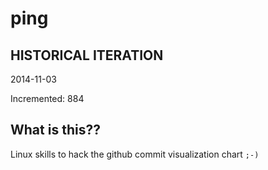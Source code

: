 # ping

## HISTORICAL ITERATION
2014-11-03

Incremented: 884

## What is this?? 
Linux skills to hack the github commit visualization chart `;-)`
